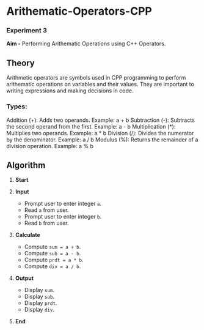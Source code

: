 # Arithematic-Operators-CPP

### Experiment 3

**Aim -** 
Performing Arithematic Operations using C++ Operators.

## Theory
Arithmetic operators are symbols used in CPP programming to perform arithematic operations on variables and their values. They are important to writing expressions and making decisions in code.

### Types: 
Addition (+): Adds two operands.
Example: a + b
Subtraction (-): Subtracts the second operand from the first.
Example: a - b
Multiplication (*): Multiplies two operands.
Example: a * b
Division (/): Divides the numerator by the denominator.
Example: a / b
Modulus (%): Returns the remainder of a division operation.
Example: a % b

## Algorithm 

1. **Start**

2. **Input**
   - Prompt user to enter integer `a`.
   - Read `a` from user.
   - Prompt user to enter integer `b`.
   - Read `b` from user.

3. **Calculate**
   - Compute `sum = a + b`.
   - Compute `sub = a - b`.
   - Compute `prdt = a * b`.
   - Compute `div = a / b`.

4. **Output**
   - Display `sum`.
   - Display `sub`.
   - Display `prdt`.
   - Display `div`.

5. **End**
